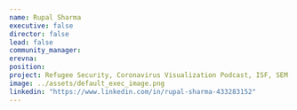 ```yaml
---
name: Rupal Sharma
executive: false
director: false
lead: false
community_manager: 
erevna:  
position: 
project: Refugee Security, Coronavirus Visualization Podcast, ISF, SEM
image: ../assets/default_exec_image.png
linkedin: "https://www.linkedin.com/in/rupal-sharma-433283152"
---
```

